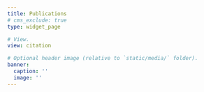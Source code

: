 ```yaml
---
title: Publications
# cms_exclude: true
type: widget_page

# View.
view: citation

# Optional header image (relative to `static/media/` folder).
banner:
  caption: ''
  image: ''
---
```

